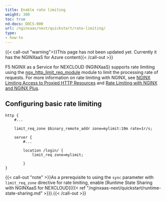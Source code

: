 ```yaml
---
title: Enable rate limiting
weight: 300
toc: true
nd-docs: DOCS-000
url: /nginxaas/next/quickstart/rate-limiting/
type:
- how-to
---
```



{{< call-out "warning">}}This page has not been updated yet. Currently it has the NGINXaaS for Azure content{{< /call-out >}}

F5 NGINX as a Service for NEXCLOUD (NGINXaaS) supports rate limiting using the [ngx_http_limit_req_module](https://nginx.org/en/docs/http/ngx_http_limit_req_module.html) module to limit the processing rate of requests. For more information on rate limiting with NGINX, see [NGINX Limiting Access to Proxied HTTP Resources](https://docs.nginx.com/nginx/admin-guide/security-controls/controlling-access-proxied-http/) and [Rate Limiting with NGINX and NGINX Plus](https://www.nginx.com/blog/rate-limiting-nginx/).

## Configuring basic rate limiting

```nginx
http {
    #...

    limit_req_zone $binary_remote_addr zone=mylimit:10m rate=1r/s;

    server {
        #...

        location /login/ {
            limit_req zone=mylimit;

        }
}
```

{{< call-out "note" >}}As a prerequisite to using the `sync` parameter with `limit_req_zone` directive for rate limiting, enable [Runtime State Sharing with NGINXaaS for NEXCLOUD]({{< ref "/nginxaas-next/quickstart/runtime-state-sharing.md" >}}).{{< /call-out >}}
